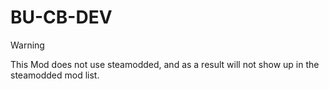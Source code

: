 # BU-CB-DEV

> [!WARNING]
> This Mod does not use steamodded, and as a result will not show up in the steamodded mod list. 
